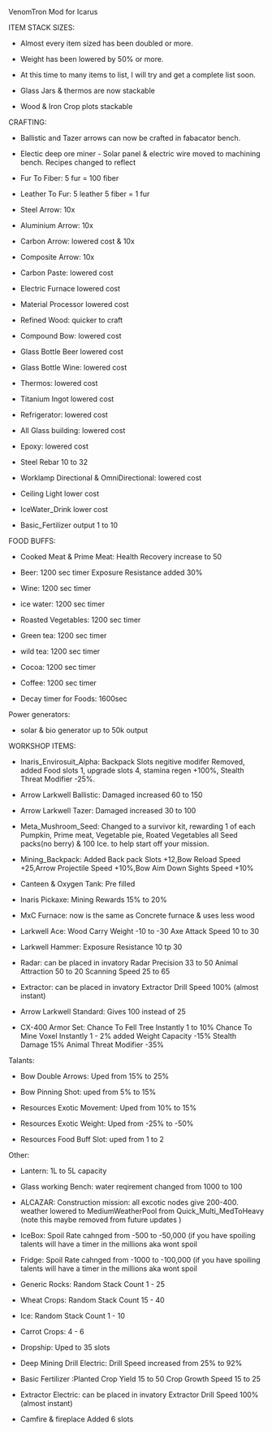 VenomTron Mod for Icarus


ITEM STACK SIZES:

- Almost every item sized has been doubled or more.

- Weight has been lowered by 50% or more.

- At this time to many items to list, I will try and get a complete list soon.

- Glass Jars & thermos are now stackable

- Wood & Iron Crop plots stackable

CRAFTING:

- Ballistic and Tazer arrows can now be crafted in fabacator bench.

- Electic deep ore miner - Solar panel & electric wire moved to machining bench. Recipes changed to reflect

- Fur To Fiber: 5 fur = 100 fiber

- Leather To Fur: 5 leather 5 fiber = 1 fur

-  Steel Arrow: 10x

- Aluminium Arrow: 10x

- Carbon Arrow: lowered cost & 10x

- Composite Arrow: 10x

- Carbon Paste: lowered cost

- Electric Furnace lowered cost

- Material Processor lowered cost

- Refined Wood: quicker to craft

- Compound Bow: lowered cost

- Glass Bottle Beer lowered cost

- Glass Bottle Wine: lowered cost

- Thermos: lowered cost

- Titanium Ingot lowered cost

- Refrigerator: lowered cost 

- All Glass building: lowered cost

- Epoxy: lowered cost

- Steel Rebar 10 to 32

- Worklamp Directional & OmniDirectional: lowered cost

- Ceiling Light lower cost

- IceWater_Drink lower cost

- Basic_Fertilizer output 1 to 10

FOOD BUFFS:

- Cooked Meat & Prime Meat: Health Recovery increase to 50

- Beer: 1200 sec timer Exposure Resistance added 30%

- Wine: 1200 sec timer

- ice water: 1200 sec timer

- Roasted Vegetables: 1200 sec timer

- Green tea: 1200 sec timer

- wild tea: 1200 sec timer

- Cocoa: 1200 sec timer

- Coffee: 1200 sec timer

- Decay timer for Foods: 1600sec

Power generators:

- solar & bio generator up to 50k output

WORKSHOP ITEMS:

- Inaris_Envirosuit_Alpha: Backpack Slots negitive modifer Removed, added Food slots 1, upgrade slots 4, stamina regen +100%, Stealth Threat Modifier -25%.

- Arrow Larkwell Ballistic: Damaged increased 60 to 150

- Arrow Larkwell Tazer: Damaged increased 30 to 100

- Meta_Mushroom_Seed: Changed to a survivor kit, rewarding 1 of each Pumpkin, Prime meat, Vegetable pie, Roated Vegetables all Seed packs(no berry) & 100 Ice. to help start off your mission.

- Mining_Backpack: Added Back pack Slots +12,Bow Reload Speed +25,Arrow Projectile Speed +10%,Bow Aim Down Sights Speed +10%

- Canteen & Oxygen Tank: Pre filled

- Inaris Pickaxe: Mining Rewards 15% to 20%

- MxC Furnace: now is the same as Concrete furnace & uses less wood

- Larkwell Ace: Wood Carry Weight -10 to -30 Axe Attack Speed 10 to 30

- Larkwell Hammer: Exposure Resistance 10 tp 30

- Radar: can be placed in invatory Radar Precision 33 to 50 Animal Attraction 50 to 20 Scanning Speed 25 to 65

- Extractor: can be placed in invatory Extractor Drill Speed 100% (almost instant)

- Arrow Larkwell Standard: Gives 100 instead of 25

- CX-400 Armor Set: Chance To Fell Tree Instantly 1 to 10% Chance To Mine Voxel Instantly 1 - 2% added Weight Capacity -15% Stealth Damage 15% Animal Threat Modifier -35%

Talants:

- Bow Double Arrows: Uped from 15% to 25%

- Bow Pinning Shot: uped from 5% to 15%

- Resources Exotic Movement: Uped from 10% to 15%

- Resources Exotic Weight: Uped from -25% to -50%

- Resources Food Buff Slot: uped from 1 to 2

Other:

- Lantern: 1L to 5L capacity

- Glass working Bench: water reqirement changed from 1000 to 100

- ALCAZAR: Construction mission: all excotic nodes give 200-400. weather lowered to MediumWeatherPool from Quick_Multi_MedToHeavy (note this maybe removed from future updates
)
- IceBox: Spoil Rate cahnged from -500 to -50,000 (if you have spoiling talents will have a timer in the millions aka wont spoil

- Fridge: Spoil Rate cahnged from -1000 to -100,000 (if you have spoiling talents will have a timer in the millions aka wont spoil

- Generic Rocks: Random Stack Count 1 - 25

- Wheat Crops: Random Stack Count 15 - 40

- Ice: Random Stack Count 1 - 10

- Carrot Crops: 4 - 6

- Dropship: Uped to 35 slots

- Deep Mining Drill Electric: Drill Speed increased from 25% to 92%

- Basic Fertilizer :Planted Crop Yield 15 to 50 Crop Growth Speed 15 to 25

- Extractor Electric: can be placed in invatory Extractor Drill Speed 100% (almost instant)

- Camfire & fireplace Added 6 slots

